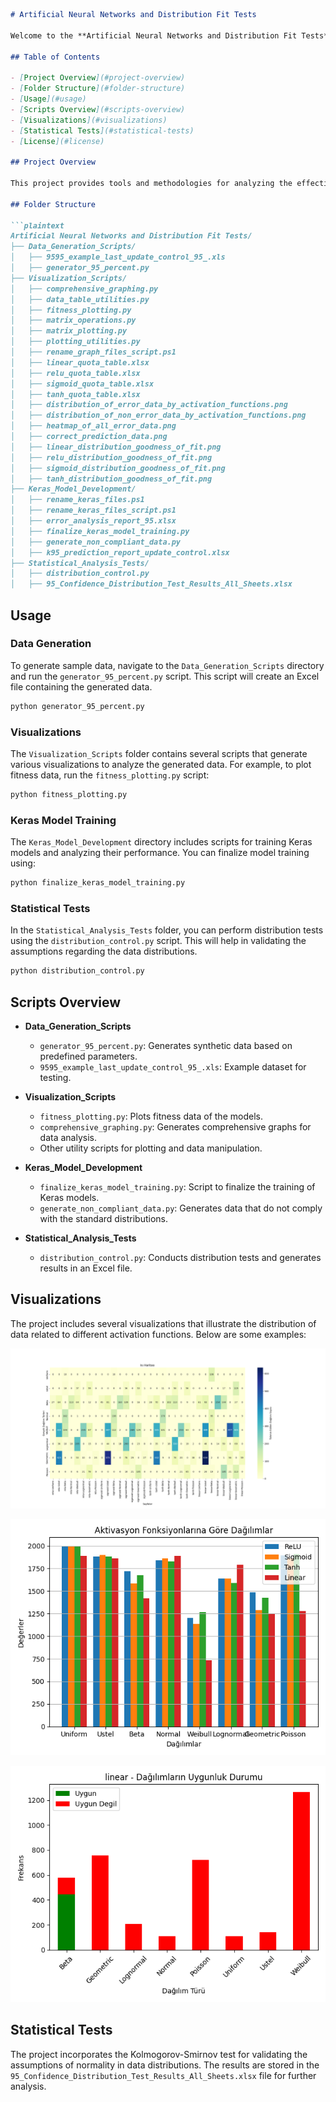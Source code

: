 ```markdown
# Artificial Neural Networks and Distribution Fit Tests

Welcome to the **Artificial Neural Networks and Distribution Fit Tests** project! This repository contains a collection of scripts, utilities, and visualizations aimed at analyzing the performance of various activation functions in artificial neural networks, along with statistical distribution tests.

## Table of Contents

- [Project Overview](#project-overview)
- [Folder Structure](#folder-structure)
- [Usage](#usage)
- [Scripts Overview](#scripts-overview)
- [Visualizations](#visualizations)
- [Statistical Tests](#statistical-tests)
- [License](#license)

## Project Overview

This project provides tools and methodologies for analyzing the effectiveness of different activation functions in neural networks. It includes scripts for generating data, visualizing distributions, and performing statistical tests to validate model performance.

## Folder Structure

```plaintext
Artificial Neural Networks and Distribution Fit Tests/
├── Data_Generation_Scripts/
│   ├── 9595_example_last_update_control_95_.xls
│   ├── generator_95_percent.py
├── Visualization_Scripts/
│   ├── comprehensive_graphing.py
│   ├── data_table_utilities.py
│   ├── fitness_plotting.py
│   ├── matrix_operations.py
│   ├── matrix_plotting.py
│   ├── plotting_utilities.py
│   ├── rename_graph_files_script.ps1
│   ├── linear_quota_table.xlsx
│   ├── relu_quota_table.xlsx
│   ├── sigmoid_quota_table.xlsx
│   ├── tanh_quota_table.xlsx
│   ├── distribution_of_error_data_by_activation_functions.png
│   ├── distribution_of_non_error_data_by_activation_functions.png
│   ├── heatmap_of_all_error_data.png
│   ├── correct_prediction_data.png
│   ├── linear_distribution_goodness_of_fit.png
│   ├── relu_distribution_goodness_of_fit.png
│   ├── sigmoid_distribution_goodness_of_fit.png
│   ├── tanh_distribution_goodness_of_fit.png
├── Keras_Model_Development/
│   ├── rename_keras_files.ps1
│   ├── rename_keras_files_script.ps1
│   ├── error_analysis_report_95.xlsx
│   ├── finalize_keras_model_training.py
│   ├── generate_non_compliant_data.py
│   ├── k95_prediction_report_update_control.xlsx
├── Statistical_Analysis_Tests/
│   ├── distribution_control.py
│   ├── 95_Confidence_Distribution_Test_Results_All_Sheets.xlsx
```

## Usage

### Data Generation

To generate sample data, navigate to the `Data_Generation_Scripts` directory and run the `generator_95_percent.py` script. This script will create an Excel file containing the generated data.

```bash
python generator_95_percent.py
```

### Visualizations

The `Visualization_Scripts` folder contains several scripts that generate various visualizations to analyze the generated data. For example, to plot fitness data, run the `fitness_plotting.py` script:

```bash
python fitness_plotting.py
```

### Keras Model Training

The `Keras_Model_Development` directory includes scripts for training Keras models and analyzing their performance. You can finalize model training using:

```bash
python finalize_keras_model_training.py
```

### Statistical Tests

In the `Statistical_Analysis_Tests` folder, you can perform distribution tests using the `distribution_control.py` script. This will help in validating the assumptions regarding the data distributions.

```bash
python distribution_control.py
```

## Scripts Overview

- **Data_Generation_Scripts**
  - `generator_95_percent.py`: Generates synthetic data based on predefined parameters.
  - `9595_example_last_update_control_95_.xls`: Example dataset for testing.

- **Visualization_Scripts**
  - `fitness_plotting.py`: Plots fitness data of the models.
  - `comprehensive_graphing.py`: Generates comprehensive graphs for data analysis.
  - Other utility scripts for plotting and data manipulation.

- **Keras_Model_Development**
  - `finalize_keras_model_training.py`: Script to finalize the training of Keras models.
  - `generate_non_compliant_data.py`: Generates data that do not comply with the standard distributions.

- **Statistical_Analysis_Tests**
  - `distribution_control.py`: Conducts distribution tests and generates results in an Excel file.

## Visualizations

The project includes several visualizations that illustrate the distribution of data related to different activation functions. Below are some examples:

![Heatmap of All Error Data](graphs/heatmap_of_all_error_data.png)

![Distribution of Non-Error Data by Activation Functions](graphs/distribution_of_non_error_data_by_activation_functions.png)

![Linear Distribution Goodness of Fit](graphs/linear_distribution_goodness_of_fit.png)

## Statistical Tests

The project incorporates the Kolmogorov-Smirnov test for validating the assumptions of normality in data distributions. The results are stored in the `95_Confidence_Distribution_Test_Results_All_Sheets.xlsx` file for further analysis.

```